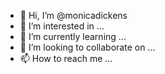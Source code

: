 - 👋 Hi, I’m @monicadickens
- 👀 I’m interested in ...
- 🌱 I’m currently learning ...
- 💞️ I’m looking to collaborate on ...
- 📫 How to reach me ...

<!---
monicadickens/monicadickens is a ✨ special ✨ repository because its `README.md` (this file) appears on your GitHub profile.
You can click the Preview link to take a look at your changes.
--->
